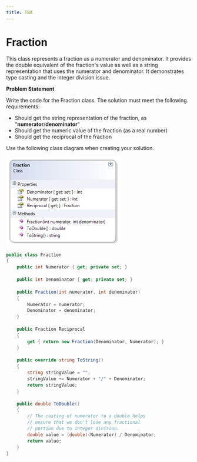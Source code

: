 ```yaml
---
title: TBA
---
```

# Fraction

This class represents a fraction as a numerator and denominator. It provides the double equivalent of the fraction's value as well as a string representation that uses the numerator and denominator. It demonstrates type casting and the integer division issue. 

**Problem Statement**

Write the code for the Fraction class. The solution must meet the following requirements:

* Should get the string representation of the fraction, as "____numerator____/____denominator____"
* Should get the numeric value of the fraction (as a real number)
* Should get the reciprocal of the fraction

Use the following class diagram when creating your solution.

![Fraction Class Diagram](./E-Fraction.png)

```csharp
public class Fraction
{
    public int Numerator { get; private set; }

    public int Denominator { get; private set; }

    public Fraction(int numerator, int denominator)
    {
        Numerator = numerator;
        Denominator = denominator;
    }

    public Fraction Reciprocal
    {
        get { return new Fraction(Denominator, Numerator); }
    }

    public override string ToString()
    {
        string stringValue = "";
        stringValue += Numerator + "/" + Denominator;
        return stringValue;
    }

    public double ToDouble()
    {
        // The casting of numerator to a double helps
        // ensure that we don't lose any fractional
        // portion due to integer division.
        double value = (double)(Numerator) / Denominator;
        return value;
    }
}
```
